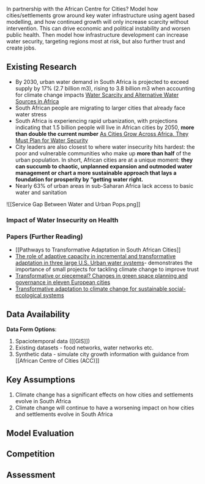 In partnership with the African Centre for Cities? Model how cities/settlements grow around key water infrastructure using agent based modelling, and how continued growth will only increase scarcity without intervention. This can drive economic and political instability and worsen public health. Then model how infrastructure development can increase water security, targeting regions most at risk, but also further trust and create jobs.
## Existing Research

- By 2030, urban water demand in South Africa is projected to exceed supply by 17% (2.7 billion m3), rising to 3.8 billion m3 when accounting for climate change impacts [Water Scarcity and Alternative Water Sources in Africa](https://www.tandfonline.com/doi/full/10.1080/1573062X.2022.2026984)
- South African people are migrating to larger cities that already face water stress
- South Africa is experiencing rapid urbanization, with projections indicating that 1.5 billion people will live in African cities by 2050, **more than double the current number** [As Cities Grow Across Africa, They Must Plan for Water Security](https://www.wri.org/insights/cities-grow-across-africa-they-must-plan-water-security)
- City leaders are also closest to where water insecurity hits hardest: the poor and vulnerable communities who make up **more than half** of the urban population. In short, African cities are at a unique moment: **they can succumb to chaotic, unplanned expansion and outmoded water management or chart a more sustainable approach that lays a foundation for prosperity by “getting water right.**
- Nearly 63% of urban areas in sub-Saharan Africa lack access to basic water and sanitation

![[Service Gap Between Water and Urban Pops.png]]
### Impact of Water Insecurity on Health


### Papers (Further Reading)
- [[Pathways to Transformative Adaptation in South African Cities]]
- [The role of adaptive capacity in incremental and transformative adaptation in three large U.S. Urban water systems](https://www.sciencedirect.com/science/article/pii/S0959378023000158)- demonstrates the importance of small projects for tackling climate change to improve trust
-  [Transformative or piecemeal? Changes in green space planning and governance in eleven European cities](https://www.tandfonline.com/doi/full/10.1080/09654313.2022.2139594)
 - [Transformative adaptation to climate change for sustainable social-ecological systems](https://www.sciencedirect.com/science/article/pii/S1462901119305337)
## Data Availability

**Data Form Options**:
1. Spaciotemporal data ([[GIS]])
2. Existing datasets - food networks, water networks etc.
3. Synthetic data - simulate city growth information with guidance from [[African Centre of Cities (ACC)]]
## Key Assumptions

1. Climate change has a significant effects on how cities and settlements evolve in South Africa
2. Climate change will continue to have a worsening impact on how cities and settlements evolve in South Africa
## Model Evaluation

## Competition

## Assessment




